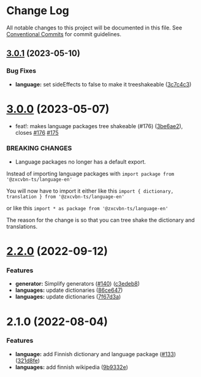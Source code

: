 # Change Log

All notable changes to this project will be documented in this file.
See [Conventional Commits](https://conventionalcommits.org) for commit guidelines.

## [3.0.1](https://github.com/zxcvbn-ts/zxcvbn/compare/@zxcvbn-ts/language-fi@3.0.0...@zxcvbn-ts/language-fi@3.0.1) (2023-05-10)

### Bug Fixes

- **language:** set sideEffects to false to make it treeshakeable ([3c7c4c3](https://github.com/zxcvbn-ts/zxcvbn/commit/3c7c4c3e8091b5c8b6e8493da5ea9bd8517827e2))

# [3.0.0](https://github.com/zxcvbn-ts/zxcvbn/compare/@zxcvbn-ts/language-fi@2.2.0...@zxcvbn-ts/language-fi@3.0.0) (2023-05-07)

- feat!: makes language packages tree shakeable (#176) ([3be6ae2](https://github.com/zxcvbn-ts/zxcvbn/commit/3be6ae2ae3f4ff7ade756df50c60274cbc2b0e20)), closes [#176](https://github.com/zxcvbn-ts/zxcvbn/issues/176) [#175](https://github.com/zxcvbn-ts/zxcvbn/issues/175)

### BREAKING CHANGES

- Language packages no longer has a default export.

Instead of importing language packages with
`import package from '@zxcvbn-ts/language-en'`

You will now have to import it either like this
`import { dictionary, translation } from '@zxcvbn-ts/language-en'`

or like this
`import * as package from '@zxcvbn-ts/language-en'`

The reason for the change is so that you can tree shake the
dictionary and translations.

# [2.2.0](https://github.com/zxcvbn-ts/zxcvbn/compare/@zxcvbn-ts/language-fi@2.1.0...@zxcvbn-ts/language-fi@2.2.0) (2022-09-12)

### Features

- **generator:** Simplify generators ([#140](https://github.com/zxcvbn-ts/zxcvbn/issues/140)) ([c3edeb8](https://github.com/zxcvbn-ts/zxcvbn/commit/c3edeb84de4f0e9a67aa9b07095b174059a6863a))
- **languages:** update dictionaries ([86ce647](https://github.com/zxcvbn-ts/zxcvbn/commit/86ce647b5dc675f68e205adcc16646dbfca593e7))
- **languages:** update dictionaries ([7f67d3a](https://github.com/zxcvbn-ts/zxcvbn/commit/7f67d3a71ef3b1136fc965c21d9febbfa3e74193))

# 2.1.0 (2022-08-04)

### Features

- **language:** add Finnish dictionary and language package ([#133](https://github.com/zxcvbn-ts/zxcvbn/issues/133)) ([321d8fe](https://github.com/zxcvbn-ts/zxcvbn/commit/321d8fe1daaa0293f314d0a2940de0a867130d76))
- **languages:** add finnish wikipedia ([9b9332e](https://github.com/zxcvbn-ts/zxcvbn/commit/9b9332e8ea491c9dc0e0b5a7e23ed1e40c3d3e5b))
